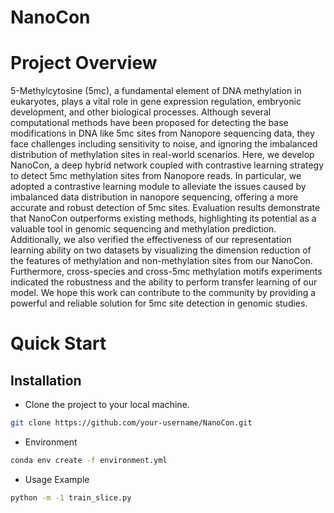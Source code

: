 # NanoCon

# Project Overview

5-Methylcytosine (5mc), a fundamental element of DNA methylation in eukaryotes, plays a vital role in gene expression regulation, embryonic development, and other biological processes. Although several computational methods have been proposed for detecting the base modifications in DNA like 5mc sites from Nanopore sequencing data, they face challenges including sensitivity to noise, and ignoring the imbalanced distribution of methylation sites in real-world scenarios. Here, we develop NanoCon, a deep hybrid network coupled with contrastive learning strategy to detect 5mc methylation sites from Nanopore reads. In particular, we adopted a contrastive learning module to alleviate the issues caused by imbalanced data distribution in nanopore sequencing, offering a more accurate and robust detection of 5mc sites. Evaluation results demonstrate that NanoCon outperforms existing methods, highlighting its potential as a valuable tool in genomic sequencing and methylation prediction. Additionally, we also verified the effectiveness of our representation learning ability on two datasets by visualizing the dimension reduction of the features of methylation and non-methylation sites from our NanoCon. Furthermore, cross-species and cross-5mc methylation motifs experiments indicated the robustness and the ability to perform transfer learning of our model. We hope this work can contribute to the community by providing a powerful and reliable solution for 5mc site detection in genomic studies.

# Quick Start

## Installation

- Clone the project to your local machine.
```bash
git clone https://github.com/your-username/NanoCon.git
```

- Environment
```bash
conda env create -f environment.yml
```

- Usage Example
```bash
python -m -1 train_slice.py
```
